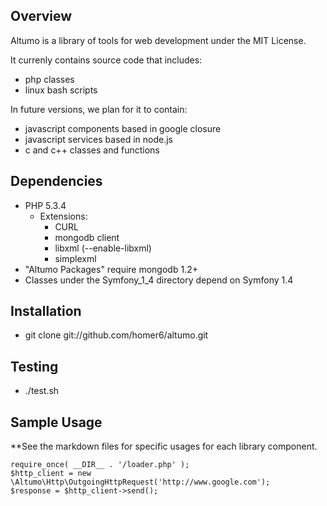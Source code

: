 Overview
------------
Altumo is a library of tools for web development under the MIT License.

It currenly contains source code that includes:

  - php classes
  - linux bash scripts
   
In future versions, we plan for it to contain:

  - javascript components based in google closure
  - javascript services based in node.js
  - c and c++ classes and functions

Dependencies
------------

  - PHP 5.3.4
     - Extensions:
       - CURL
       - mongodb client
       - libxml (--enable-libxml)
       - simplexml
  - "Altumo Packages" require mongodb 1.2+
  - Classes under the Symfony_1_4 directory depend on Symfony 1.4

Installation
------------

  - git clone git://github.com/homer6/altumo.git

Testing
------------

  - ./test.sh


Sample Usage
------------

  **See the markdown files for specific usages for each library component.

    require_once( __DIR__ . '/loader.php' );
    $http_client = new \Altumo\Http\OutgoingHttpRequest('http://www.google.com');
    $response = $http_client->send();
    
    
    
